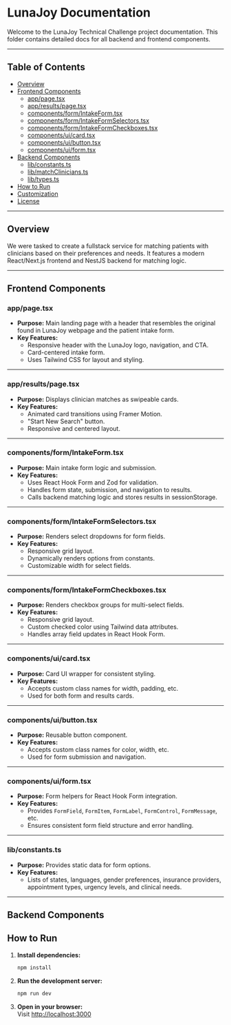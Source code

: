 # LunaJoy Documentation

Welcome to the LunaJoy Technical Challenge project documentation. This folder contains detailed docs for all backend and frontend components.

---

## Table of Contents

- [Overview](#overview)
- [Frontend Components](#frontend-components)
  - [app/page.tsx](#apppagetsx)
  - [app/results/page.tsx](#appresultspagetsx)
  - [components/form/IntakeForm.tsx](#componentsformintakeformtsx)
  - [components/form/IntakeFormSelectors.tsx](#componentsformintakeformselectorstsx)
  - [components/form/IntakeFormCheckboxes.tsx](#componentsformintakeformcheckboxestsx)
  - [components/ui/card.tsx](#componentsuicardtsx)
  - [components/ui/button.tsx](#componentsuibuttontsx)
  - [components/ui/form.tsx](#componentsuiformtsx)
- [Backend Components](#backend-components)
  - [lib/constants.ts](#libconstantsts)
  - [lib/matchClinicians.ts](#libmatchcliniciansts)
  - [lib/types.ts](#libtypests)
- [How to Run](#how-to-run)
- [Customization](#customization)
- [License](#license)

---

## Overview

We were tasked to create a fullstack service for matching patients with clinicians based on their preferences and needs. It features a modern React/Next.js frontend and NestJS backend for matching logic.

---

## Frontend Components

### app/page.tsx

- **Purpose:** Main landing page with a header that resembles the original found in LunaJoy webpage and the patient intake form.
- **Key Features:**
  - Responsive header with the LunaJoy logo, navigation, and CTA.
  - Card-centered intake form.
  - Uses Tailwind CSS for layout and styling.

---

### app/results/page.tsx

- **Purpose:** Displays clinician matches as swipeable cards.
- **Key Features:**
  - Animated card transitions using Framer Motion.
  - "Start New Search" button.
  - Responsive and centered layout.

---

### components/form/IntakeForm.tsx

- **Purpose:** Main intake form logic and submission.
- **Key Features:**
  - Uses React Hook Form and Zod for validation.
  - Handles form state, submission, and navigation to results.
  - Calls backend matching logic and stores results in sessionStorage.

---

### components/form/IntakeFormSelectors.tsx

- **Purpose:** Renders select dropdowns for form fields.
- **Key Features:**
  - Responsive grid layout.
  - Dynamically renders options from constants.
  - Customizable width for select fields.

---

### components/form/IntakeFormCheckboxes.tsx

- **Purpose:** Renders checkbox groups for multi-select fields.
- **Key Features:**
  - Responsive grid layout.
  - Custom checked color using Tailwind data attributes.
  - Handles array field updates in React Hook Form.

---

### components/ui/card.tsx

- **Purpose:** Card UI wrapper for consistent styling.
- **Key Features:**
  - Accepts custom class names for width, padding, etc.
  - Used for both form and results cards.

---

### components/ui/button.tsx

- **Purpose:** Reusable button component.
- **Key Features:**
  - Accepts custom class names for color, width, etc.
  - Used for form submission and navigation.

---

### components/ui/form.tsx

- **Purpose:** Form helpers for React Hook Form integration.
- **Key Features:**
  - Provides `FormField`, `FormItem`, `FormLabel`, `FormControl`, `FormMessage`, etc.
  - Ensures consistent form field structure and error handling.

---

### lib/constants.ts

- **Purpose:** Provides static data for form options.
- **Key Features:**
  - Lists of states, languages, gender preferences, insurance providers, appointment types, urgency levels, and clinical needs.

---

## Backend Components

## How to Run

1. **Install dependencies:**
   ```sh
   npm install
   ```
2. **Run the development server:**
   ```sh
   npm run dev
   ```
3. **Open in your browser:**  
   Visit [http://localhost:3000](http://localhost:3000)
